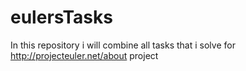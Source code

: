 eulersTasks
===========

In this repository i will combine all tasks that i solve for http://projecteuler.net/about project
